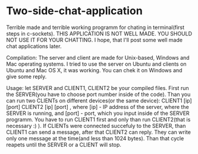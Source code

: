 # Two-side-chat-application
Terrible made and terrible working programm for chating in terminal(first steps in c-sockets).
THIS APPLICATION IS NOT WELL MADE. YOU SHOULD NOT USE IT FOR YOUR CHATTING.
I hope, that I'll post some well made chat applications later. 

Compilation:
The server and client are made for Unix-based, Windows and Mac operating systems. I tried to use the server on Ubuntu and clients on Ubuntu and Mac OS X, it was working. You can chek it on Windows and give some reply.

Usage:
let SERVER and CLIENT1, CLIENT2 be your compiled files. First run the SERVER(you have to choose port number inside of the code). Than you can run two CLIENTs on different devices(or the same device):
  CLIENT1 [ip] [port]
  CLIENT2 [ip] [port]
  , where [ip] - IP address of the server, where the SERVER is running, and [port] - port, which you input inside of the SERVER programm.
  You have to run CLIENT1 first and only than run CLIENT2(that is necessary :) ).
  If CLIENTs were connected succefuly to the SERVER, than CLIENT1 can send a message, after that CLIENT2 can reply. They can write only one message at the time(and less than 1024 bytes). Than that cycle reapets until the SERVER or a CLIENT will stop.

